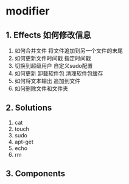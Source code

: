 # modifier

## 1. **Effects** 如何修改信息

1. 如何合并文件 将文件追加到另一个文件的末尾
2. 如何更新文件时间戳 指定时间戳
3. 切换到超级用户 自定义sudo配置
4. 如何更新 卸载软件包 清理软件包缓存
5. 如何将文本输出 追加到文件
6. 如何删除文件和文件夹

## 2. **Solutions**

1. cat
2. touch
3. sudo
4. apt-get
5. echo
6. rm

## 3. **Components**
